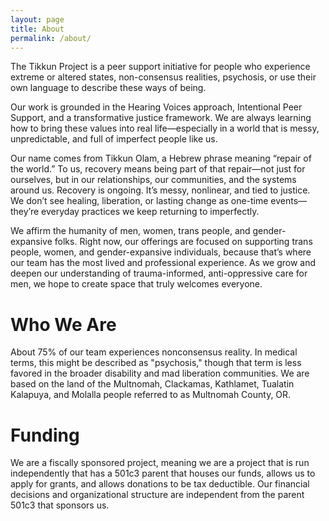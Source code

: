 ```yaml
---
layout: page
title: About
permalink: /about/
---
```


The Tikkun Project is a peer support initiative for people who experience extreme or altered states, non-consensus realities, psychosis, or use their own language to describe these ways of being.

Our work is grounded in the Hearing Voices approach, Intentional Peer Support, and a transformative justice framework. We are always learning how to bring these values into real life—especially in a world that is messy, unpredictable, and full of imperfect people like us.

Our name comes from Tikkun Olam, a Hebrew phrase meaning “repair of the world.” To us, recovery means being part of that repair—not just for ourselves, but in our relationships, our communities, and the systems around us. Recovery is ongoing. It’s messy, nonlinear, and tied to justice. We don’t see healing, liberation, or lasting change as one-time events—they’re everyday practices we keep returning to imperfectly.

We affirm the humanity of men, women, trans people, and gender-expansive folks. Right now, our offerings are focused on supporting trans people, women, and gender-expansive individuals, because that’s where our team has the most lived and professional experience. As we grow and deepen our understanding of trauma-informed, anti-oppressive care for men, we hope to create space that truly welcomes everyone.

<div class="post-header">
	<h1 class="post-title">Who We Are</h1>
</div>
<div class="post-content">
	About 75% of our team experiences nonconsensus reality. In medical terms, this might be described as "psychosis," though that term is less favored in the broader disability and mad liberation communities. We are based on the land of the Multnomah, Clackamas, Kathlamet, Tualatin Kalapuya, and Molalla people referred to as Multnomah County, OR.
</div>

<div class="post-header">
	<h1 class="post-title">Funding</h1>
</div>
<div class="post-content">
	We are a fiscally sponsored project, meaning we are a project that is run independently that has a 501c3 parent that houses our funds, allows us to apply for grants, and allows donations to be tax deductible. Our financial decisions and organizational structure are independent from the parent 501c3 that sponsors us.
<!-- 	<p>We are proudly fiscally sponsored* by AWN (Autistic Women & Nonbinary Network). If you would like to support our work, you can make a one-time or monthly contribution through our donation page. Thank you for your generosity!</p>

	<p><sub>*Note: "Fiscally sponsored" means AWN provides us with their 501c3 status in order for us to apply for grants as well as ensure donations are tax deductible. The Tikkun Line's and AWN's budgets are not related whatsoever.</sub></p>
 -->